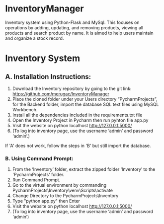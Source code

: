 # InventoryManager
Inventory system using Python-Flask and MySql. This focuses on operations by adding, updating, and removing products, viewing all products and search product by name. It is aimed to help users maintain and organize a stock record.

# Inventory System
## A. Installation Instructions:
1.	Download the Inventory repository by going to the git link: https://github.com/merugac/InventoryManager
2.	Place the cloned folder under your Users directory “PycharmProjects”, for the Backend folder, import the database SQL text files using MySQL Workbench.
3.  Install all the dependencies included in the requirements.txt file
4.	Open the Inventory Project in Pycharm then run pyhton file app.py 
5.  Visit the website on python localhost http://127.0.0.1:5000/
6. (To log into inventory page, use the username ‘admin’ and password ‘admin’.)

If 'A' does not work, follow the steps in 'B' but still import the database.

### B. Using Command Prompt:
1.	From the ‘Inventory’ folder, extract the zipped folder ‘Inventory’ to the 'PycharmProjects' folder.
2.	Run Command Prompt.
3.	Go to the virtual environment by commanding PycharmProjects\Inventory\venv\Scripts\activate
4.	Change Directory to the PycharmProjects\Inventory
5.	Type "python app.py" then Enter
6.	Visit the website on python localhost http://127.0.0.1:5000/
7. (To log into inventory page, use the username ‘admin’ and password ‘admin’)
